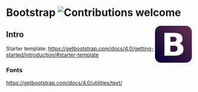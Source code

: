 # Bootstrap  ![Contributions welcome](https://img.shields.io/badge/contributions-welcome-orange.svg)

<img src="img/bootstrap-logo.jpeg" align="right" width="100px" alt="Bootstrap logo">

## Intro
Starter template: https://getbootstrap.com/docs/4.0/getting-started/introduction/#starter-template

### Fonts
https://getbootstrap.com/docs/4.0/utilities/text/
